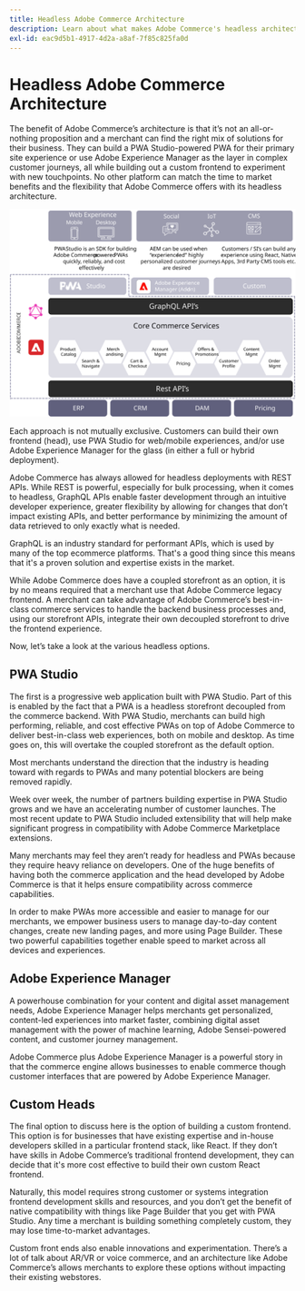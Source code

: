 ```yaml
---
title: Headless Adobe Commerce Architecture
description: Learn about what makes Adobe Commerce's headless architecture approach unique.
exl-id: eac9d5b1-4917-4d2a-a8af-7f85c825fa0d
---
```

# Headless Adobe Commerce Architecture

The benefit of Adobe Commerce’s architecture is that it’s not an all-or-nothing proposition and a merchant can find the right mix of solutions for their business. They can build a PWA Studio-powered PWA for their primary site experience or use Adobe Experience Manager as the layer in complex customer journeys, all while building out a custom frontend to experiment with new touchpoints. No other platform can match the time to market benefits and the flexibility that Adobe Commerce offers with its headless architecture.

![Diagram showing a headless Adobe Commerce storefront architecture](../../../assets/playbooks/headless-storefront-architecture.svg)

Each approach is not mutually exclusive. Customers can build their own frontend (head), use PWA Studio for web/mobile experiences, and/or use Adobe Experience Manager for the glass (in either a full or hybrid deployment).

Adobe Commerce has always allowed for headless deployments with REST APIs. While REST is powerful, especially for bulk processing, when it comes to headless, GraphQL APIs enable faster development through an intuitive developer experience, greater flexibility by allowing for changes that don’t impact existing APIs, and better performance by minimizing the amount of data retrieved to only exactly what is needed.

GraphQL is an industry standard for performant APIs, which is used by many of the top ecommerce platforms. That's a good thing since this means that it's a proven solution and expertise exists in the market.

While Adobe Commerce does have a coupled storefront as an option, it is by no means required that a merchant use that Adobe Commerce legacy frontend. A merchant can take advantage of Adobe Commerce’s best-in-class commerce services to handle the backend business processes and, using our storefront APIs, integrate their own decoupled storefront to drive the frontend experience.

Now, let’s take a look at the various headless options.

## PWA Studio

The first is a progressive web application built with PWA Studio. Part of this is enabled by the fact that a PWA is a headless storefront decoupled from the commerce backend. With PWA Studio, merchants can build high performing, reliable, and cost effective PWAs on top of Adobe Commerce to deliver best-in-class web experiences, both on mobile and desktop. As time goes on, this will overtake the coupled storefront as the default option.

Most merchants understand the direction that the industry is heading toward with regards to PWAs and many potential blockers are being removed rapidly.

Week over week, the number of partners building expertise in PWA Studio grows and we have an accelerating number of customer launches. The most recent update to PWA Studio included extensibility that will help make significant progress in compatibility with Adobe Commerce Marketplace extensions.

Many merchants may feel they aren’t ready for headless and PWAs because they require heavy reliance on developers. One of the huge benefits of having both the commerce application and the head developed by Adobe Commerce is that it helps ensure compatibility across commerce capabilities.

In order to make PWAs more accessible and easier to manage for our merchants, we empower business users to manage day-to-day content changes, create new landing pages, and more using Page Builder. These two powerful capabilities together enable speed to market across all devices and experiences.

## Adobe Experience Manager

A powerhouse combination for your content and digital asset management needs, Adobe Experience Manager helps merchants get personalized, content-led experiences into market faster, combining digital asset management with the power of machine learning, Adobe Sensei-powered content, and customer journey management.

Adobe Commerce plus Adobe Experience Manager is a powerful story in that the commerce engine allows businesses to enable commerce though customer interfaces that are powered by Adobe Experience Manager.

## Custom Heads

The final option to discuss here is the option of building a custom frontend. This option is for businesses that have existing expertise and in-house developers skilled in a particular frontend stack, like React. If they don’t have skills in Adobe Commerce’s traditional frontend development, they can decide that it's more cost effective to build their own custom React frontend.

Naturally, this model requires strong customer or systems integration frontend development skills and resources, and you don’t get the benefit of native compatibility with things like Page Builder that you get with PWA Studio. Any time a merchant is building something completely custom, they may lose time-to-market advantages.

Custom front ends also enable innovations and experimentation. There’s a lot of talk about AR/VR or voice commerce, and an architecture like Adobe Commerce’s allows merchants to explore these options without impacting their existing webstores.
